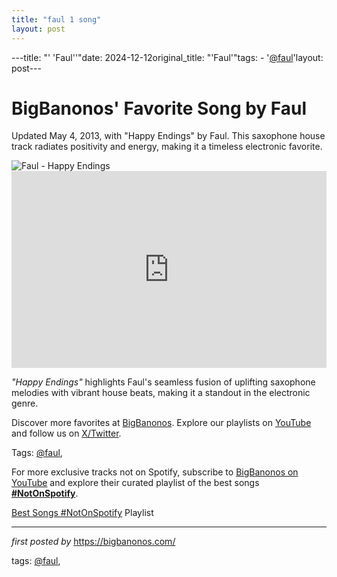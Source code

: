 ```yaml
---
title: "faul 1 song"
layout: post
---
```

---title: "' 'Faul''"date: 2024-12-12original_title: "'Faul'"tags:  - '[@faul](/tags/faul/)'layout: post---<!-- Post Title --><h1 >BigBanonos' Favorite Song by Faul</h1> <!-- Introductory Text --><p >Updated May 4, 2013, with "Happy Endings" by Faul. This saxophone house track radiates positivity and energy, making it a timeless electronic favorite.</p> <!-- Featured Image --><div > <img src="https://i.ytimg.com/vi/rc33KU-CEcI/maxresdefault.jpg" alt="Faul - Happy Endings" /></div> <!-- YouTube Video Embed --><div > <iframe width="100%" height="315" src="https://www.youtube.com/embed/rc33KU-CEcI" title="FAUL - Happy Endings" frameborder="0" allow="accelerometer; autoplay; clipboard-write; encrypted-media; gyroscope; picture-in-picture; web-share" referrerpolicy="strict-origin-when-cross-origin" allowfullscreen></iframe></div> <!-- Song Information --><div > <p><em>"Happy Endings"</em> highlights Faul's seamless fusion of uplifting saxophone melodies with vibrant house beats, making it a standout in the electronic genre.</p></div> <!-- Footer Links --><div > <p>Discover more favorites at <a href="https://bigbanonos.com/" target="_blank">BigBanonos</a>. Explore our playlists on <a href="https://www.youtube.com/[@BigBanonos](/tags/BigBanonos/)" target="_blank">YouTube</a> and follow us on <a href="https://x.com/bigbanonos" target="_blank">X/Twitter</a>.</p></div> <!-- Tags --><p >Tags: [@faul](/tags/faul/),</p><!--Subscribe and Playlist Links--><div>    <p>For more exclusive tracks not on Spotify, subscribe to <a href="https://www.youtube.com/[@BigBanonos](/tags/BigBanonos/)" target="_blank">BigBanonos on YouTube</a> and explore their curated playlist of the best songs <strong>[#NotOnSpotify](/tags/NotOnSpotify/)</strong>.</p>    <p><a href="https://www.youtube.com/playlist?list=PLtuNtuTatqI0kFahUCbtbfenC_ET5O_tr" target="_blank">Best Songs [#NotOnSpotify](/tags/NotOnSpotify/) Playlist<br /></a></p></div><hr /><p><em>first posted by</em> <a href="https://bigbanonos.com/" rel="noopener" target="_new">https://bigbanonos.com/</a></p><p>tags: [@faul](/tags/faul/),</p>